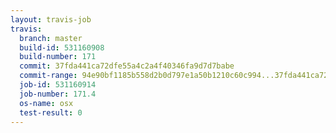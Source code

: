 ```yaml
---
layout: travis-job
travis:
  branch: master
  build-id: 531160908
  build-number: 171
  commit: 37fda441ca72dfe55a4c2a4f40346fa9d7d7babe
  commit-range: 94e90bf1185b558d2b0d797e1a50b1210c60c994...37fda441ca72dfe55a4c2a4f40346fa9d7d7babe
  job-id: 531160914
  job-number: 171.4
  os-name: osx
  test-result: 0
---
```

